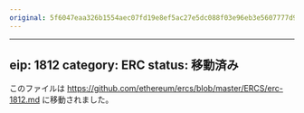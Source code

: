 ```yaml
---
original: 5f6047eaa326b1554aec07fd19e8ef5ac27e5dc088f03e96eb3e5607777d96a6
---
```


---
eip: 1812
category: ERC
status: 移動済み
---

このファイルは https://github.com/ethereum/ercs/blob/master/ERCS/erc-1812.md に移動されました。
